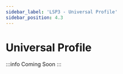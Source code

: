 ```yaml
---
sidebar_label: 'LSP3 - Universal Profile'
sidebar_position: 4.3
---
```


# Universal Profile

:::info Coming Soon
:::
